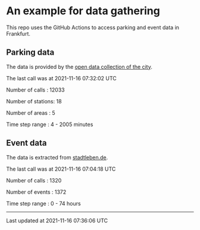 # An example for data gathering

This repo uses the GitHub Actions to access parking and event data in Frankfurt.

## Parking data
The data is provided by the [open data collection of the city](https://www.offenedaten.frankfurt.de/).

The last call was at 2021-11-16 07:32:02 UTC

Number of calls   : 12033

Number of stations:    18

Number of areas   :     5

Time step range   :     4 -  2005 minutes


## Event data
The data is extracted from [stadtleben.de](https://stadtleben.de/frankfurt/).

The last call was at 2021-11-16 07:04:18 UTC

Number of calls   : 1320

Number of events  : 1372

Time step range   :    0 -   74 hours


----

Last updated at 2021-11-16 07:36:06 UTC
